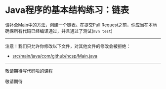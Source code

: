 # Java程序的基本结构练习：链表

请补全[Main](https://github.com/hcsp/create-a-linked-list/blob/master/src/main/java/com/github/hcsp/Main.java)中的方法，创建一个链表。在提交Pull Request之前，你应当在本地确保所有代码已经编译通过，并且通过了测试(`mvn test`)

-----
注意！我们只允许你修改以下文件，对其他文件的修改会被拒绝：
- [src/main/java/com/github/hcsp/Main.java](https://github.com/hcsp/create-a-linked-list/blob/master/src/main/java/com/github/hcsp/Main.java)
-----


敬请期待写代码啦的课程

敬请期待

